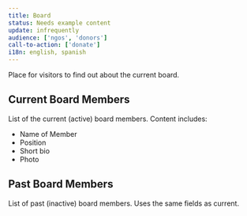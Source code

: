 ```yaml
---
title: Board
status: Needs example content
update: infrequently
audience: ['ngos', 'donors']
call-to-action: ['donate']
i18n: english, spanish
---
```


Place for visitors to find out about the current board.

## Current Board Members

List of the current (active) board members. Content includes:

* Name of Member
* Position
* Short bio
* Photo

## Past Board Members

List of past (inactive) board members. Uses the same fields as current. 


